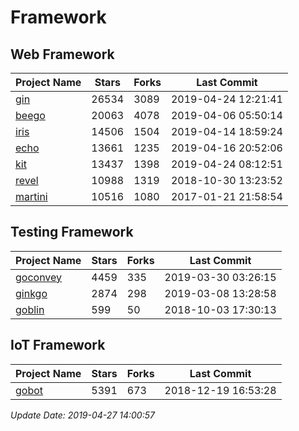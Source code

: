 # Framework

## Web Framework

| Project Name | Stars | Forks | Last Commit |
| ------------ | ----- | ----- | ----------- |
| [gin](https://github.com/gin-gonic/gin) | 26534 | 3089 | 2019-04-24 12:21:41 |
| [beego](https://github.com/astaxie/beego) | 20063 | 4078 | 2019-04-06 05:50:14 |
| [iris](https://github.com/kataras/iris) | 14506 | 1504 | 2019-04-14 18:59:24 |
| [echo](https://github.com/labstack/echo) | 13661 | 1235 | 2019-04-16 20:52:06 |
| [kit](https://github.com/go-kit/kit) | 13437 | 1398 | 2019-04-24 08:12:51 |
| [revel](https://github.com/revel/revel) | 10988 | 1319 | 2018-10-30 13:23:52 |
| [martini](https://github.com/go-martini/martini) | 10516 | 1080 | 2017-01-21 21:58:54 |

## Testing Framework

| Project Name | Stars | Forks | Last Commit |
| ------------ | ----- | ----- | ----------- |
| [goconvey](https://github.com/smartystreets/goconvey) | 4459 | 335 | 2019-03-30 03:26:15 |
| [ginkgo](https://github.com/onsi/ginkgo) | 2874 | 298 | 2019-03-08 13:28:58 |
| [goblin](https://github.com/franela/goblin) | 599 | 50 | 2018-10-03 17:30:13 |

## IoT Framework

| Project Name | Stars | Forks | Last Commit |
| ------------ | ----- | ----- | ----------- |
| [gobot](https://github.com/hybridgroup/gobot) | 5391 | 673 | 2018-12-19 16:53:28 |

*Update Date: 2019-04-27 14:00:57*